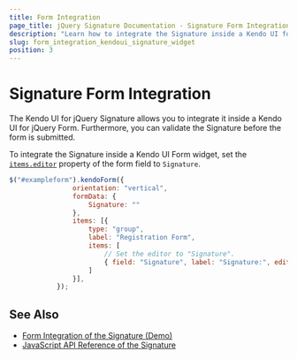 ```yaml
---
title: Form Integration
page_title: jQuery Signature Documentation - Signature Form Integration
description: "Learn how to integrate the Signature inside a Kendo UI for jQuery Form."
slug: form_integration_kendoui_signature_widget
position: 3
---
```


# Signature Form Integration

The Kendo UI for jQuery Signature allows you to integrate it inside a Kendo UI for jQuery Form. Furthermore, you can validate the Signature before the form is submitted.

To integrate the Signature inside a Kendo UI Form widget, set the [`items.editor`](/api/javascript/ui/form/configuration/items#itemseditor) property of the form field to `Signature`.

```javascript
$("#exampleform").kendoForm({
                orientation: "vertical",
                formData: {
                    Signature: ""
                },
                items: [{
                    type: "group",
                    label: "Registration Form",
                    items: [
                        // Set the editor to "Signature".
                        { field: "Signature", label: "Signature:", editor: "Signature", validation: { required: true } }
                    ]
                }],
            });
```

## See Also

* [Form Integration of the Signature (Demo)](https://demos.telerik.com/kendo-ui/signature/form-integration)
* [JavaScript API Reference of the Signature](/api/javascript/ui/signature)